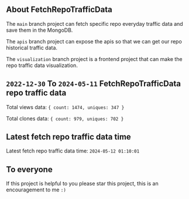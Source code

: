 ## About FetchRepoTrafficData

The `main` branch project can fetch specific repo everyday traffic data and save them in the MongoDB.

The `apis` branch project can expose the apis so that we can get our repo historical traffic data.

The `visualization` branch project is a frontend project that can make the repo traffic data visualization.

## `2022-12-30` To `2024-05-11` FetchRepoTrafficData repo traffic data

Total views data: `{ count: 1474, uniques: 347 }`

Total clones data: `{ count: 979, uniques: 702 }`

## Latest fetch repo traffic data time

Latest fetch repo traffic data time: `2024-05-12 01:10:01`

## To everyone

If this project is helpful to you please star this project, this is an encouragement to me `:)`



